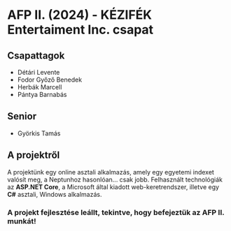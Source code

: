 # AFP II. (2024) - KÉZIFÉK Entertaiment Inc. csapat

## Csapattagok

- Détári Levente
- Fodor Győző Benedek
- Herbák Marcell
- Pántya Barnabás

## Senior

- Györkis Tamás

## A projektről

A projektünk egy online asztali alkalmazás, amely egy egyetemi indexet valósít meg, a Neptunhoz hasonlóan... csak jobb.
Felhasznált technológiák az **ASP.NET Core**, a Microsoft által kiadott web-keretrendszer, illetve egy **C#** asztali, Windows alkalmazás.

### A projekt fejlesztése leállt, tekintve, hogy befejeztük az AFP II. munkát!
